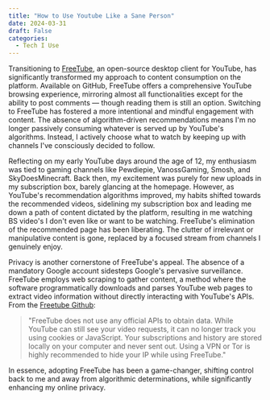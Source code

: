 ```yaml
---
title: "How to Use Youtube Like a Sane Person"
date: 2024-03-31
draft: False
categories:
  - Tech I Use 
---
```


Transitioning to [FreeTube](https://freetubeapp.io/), an open-source desktop client for YouTube, has significantly transformed my approach to content consumption on the platform. Available on GitHub, FreeTube offers a comprehensive YouTube browsing experience, mirroring almost all functionalities except for the ability to post comments — though reading them is still an option. Switching to FreeTube has fostered a more intentional and mindful engagement with content. The absence of algorithm-driven recommendations means I'm no longer passively consuming whatever is served up by YouTube's algorithms. Instead, I actively choose what to watch by keeping up with channels I've consciously decided to follow. 

Reflecting on my early YouTube days around the age of 12, my enthusiasm was tied to gaming channels like Pewdiepie, VanossGaming, Smosh, and SkyDoesMinecraft. Back then, my excitement was purely for new uploads in my subscription box, barely glancing at the homepage. However, as YouTube's recommendation algorithms improved, my habits shifted towards the recommended videos, sidelining my subscription box and leading me down a path of content dictated by the platform, resulting in me watching BS video's I don't even like or want to be watching. FreeTube's elimination of the recommended page has been liberating. The clutter of irrelevant or manipulative content is gone, replaced by a focused stream from channels I genuinely enjoy. 

Privacy is another cornerstone of FreeTube's appeal. The absence of a mandatory Google account sidesteps Google's pervasive surveillance. FreeTube employs web scraping to gather content, a method where the software programmatically downloads and parses YouTube web pages to extract video information without directly interacting with YouTube's APIs. From the [Freetube Github](https://github.com/FreeTubeApp/FreeTube):

>"FreeTube does not use any official APIs to obtain data. While YouTube can still see your video requests, it can no longer track you using cookies or JavaScript. Your subscriptions and history are stored locally on your computer and never sent out. Using a VPN or Tor is highly recommended to hide your IP while using FreeTube."

In essence, adopting FreeTube has been a game-changer, shifting control back to me and away from algorithmic determinations, while significantly enhancing my online privacy.




